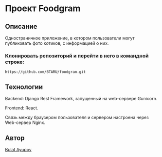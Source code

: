#  Проект Foodgram

## Описание

Одностраничное приложение, в котором пользователи могут публиковать фото котиков, с информацией о них.

### Клонировать репозиторий и перейти в него в командной строке:

```
https://github.com/BTARU/foodgram.git
```

## Технологии

Backend: Django Rest Framework, запущенный на web-сервере Gunicorn.

Frontend: React.

Связь между браузером пользователя и сервером настроена через Web-сервер Nginx.

## Автор

[Bulat Ayupov](https://github.com/BTARU)